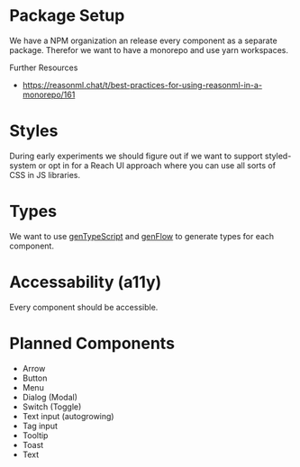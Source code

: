 # Package Setup

We have a NPM organization an release every component as a separate package. Therefor we want to have a monorepo and use yarn workspaces.

Further Resources
- https://reasonml.chat/t/best-practices-for-using-reasonml-in-a-monorepo/161

# Styles

During early experiments we should figure out if we want to support styled-system or opt in for a Reach UI approach where you can use all sorts of CSS in JS libraries.

# Types

We want to use [genTypeScript](https://github.com/cristianoc/genTypeScript) and [genFlow](https://github.com/cristianoc/genFlow) to generate types for each component.

# Accessability (a11y)

Every component should be accessible.

# Planned Components

- Arrow
- Button
- Menu
- Dialog (Modal)
- Switch (Toggle)
- Text input (autogrowing)
- Tag input
- Tooltip
- Toast
- Text
